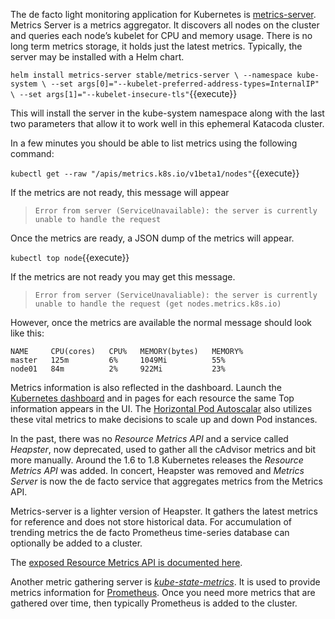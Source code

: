 The de facto light monitoring application for Kubernetes is [metrics-server](https://github.com/kubernetes-incubator/metrics-server). Metrics Server is a metrics aggregator. It discovers all nodes on the cluster and queries each node’s kubelet for CPU and memory usage. There is no long term metrics storage, it holds just the latest metrics. Typically, the server may be installed with a Helm chart.

`helm install metrics-server stable/metrics-server \
--namespace kube-system \
--set args[0]="--kubelet-preferred-address-types=InternalIP" \
--set args[1]="--kubelet-insecure-tls"`{{execute}}

This will install the server in the kube-system namespace along with the last two parameters that allow it to work well in this ephemeral Katacoda cluster.

In a few minutes you should be able to list metrics using the following command:

`kubectl get --raw "/apis/metrics.k8s.io/v1beta1/nodes"`{{execute}}

If the metrics are not ready, this message will appear

> `Error from server (ServiceUnavailable): the server is currently unable to handle the request`

Once the metrics are ready, a JSON dump of the metrics will appear.

`kubectl top node`{{execute}}

If the metrics are not ready you may get this message.

> `Error from server (ServiceUnavaliable): the server is currently unable to handle the request (get nodes.metrics.k8s.io)`

However, once the metrics are available the normal message should look like this:

```
NAME     CPU(cores)   CPU%   MEMORY(bytes)   MEMORY%
master   125m         6%     1049Mi          55%
node01   84m          2%     922Mi           23%
```

Metrics information is also reflected in the dashboard. Launch the [Kubernetes dashboard](https://[[HOST_SUBDOMAIN]]-30000-[[KATACODA_HOST]].environments.katacoda.com/) and in pages for each resource the same Top information appears in the UI. The [Horizontal Pod Autoscalar](https://kubernetes.io/docs/tasks/run-application/horizontal-pod-autoscale/) also utilizes these vital metrics to make decisions to scale up and down Pod instances.

In the past, there was no _Resource Metrics API_ and a service called _Heapster_, now deprecated, used to gather all the cAdvisor metrics and bit more manually. Around the 1.6 to 1.8 Kubernetes releases the _Resource Metrics API_ was added. In concert, Heapster was removed and _Metrics Server_ is now the de facto service that aggregates metrics from the Metrics API.

Metrics-server is a lighter version of Heapster. It gathers the latest metrics for reference and does not store historical data. For accumulation of trending metrics the de facto Prometheus time-series database can optionally be added to a cluster.

The [exposed Resource Metrics API is documented here](https://github.com/kubernetes/community/blob/master/contributors/design-proposals/instrumentation/resource-metrics-api.md).

Another metric gathering server is [_kube-state-metrics_](https://github.com/kubernetes/kube-state-metrics#kube-state-metrics-vs-metrics-server). It is used to provide metrics information for [Prometheus](https://prometheus.io/). Once you need more metrics that are gathered over time, then typically Prometheus is added to the cluster.
